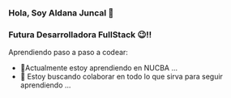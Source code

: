 ### Hola, Soy Aldana Juncal 👋 

### Futura Desarrolladora FullStack 😉!!
Aprendiendo paso a paso a codear:

- 🌱Actualmente estoy aprendiendo en NUCBA ...
- 👯 Estoy buscando colaborar en todo lo que sirva para seguir aprendiendo ... 

 

